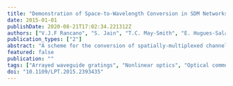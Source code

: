 ```yaml
---
title: "Demonstration of Space-to-Wavelength Conversion in SDM Networks"
date: 2015-01-01
publishDate: 2020-08-21T17:02:34.221312Z
authors: ["V.J.F Rancano", "S. Jain", "T.C. May-Smith", "E. Hugues-Salas", "S. Yan", "G. Zervas", "D. Simeonidou", "P. Petropoulos", "D.J. Richardson"]
publication_types: ["2"]
abstract: "A scheme for the conversion of spatially-multiplexed channels to a wavelength superchannel is presented and characterized. The viability of deployment of this scheme at network nodes located at the boundaries between spatialdivision- multiplexed (SDM) and standard single mode fiber (SSMF) wavelength division multiplexed (WDM) networks is demonstrated."
featured: false
publication: ""
tags: ["Arrayed waveguide gratings", "Nonlinear optics", "Optical communications", "Optical fiber amplifiers", "Optical fiber networks", "Optical noise", "Optical wavelength conversion", "Signal to noise ratio", "Spatial division multiplexing"]
doi: "10.1109/LPT.2015.2393435"
---
```


